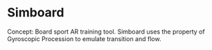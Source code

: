 # Simboard
Concept: Board sport AR training tool. Simboard uses the property of Gyroscopic Procession to emulate transition and flow.⁠
